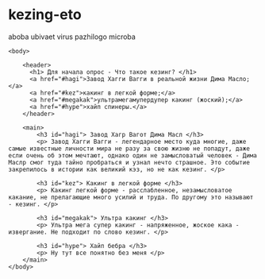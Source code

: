 # kezing-eto
aboba ubivaet virus pazhilogo microba
<html>
    <title> Как кезить в Новий Рік </title>

    <body>

        <header>
          <h1> Для начала опрос - Что такое кезинг? </h1>
          <a href="#hagi">Завод Хагги Вагги в реальной жизни Дима Масло;</a>
          <a href="#kez">какинг в легкой форме;</a>
          <a href="#megakak">ультрамегамупердупер какинг (жоский);</a>
          <a href="#hype">хайп спинеры.</a>
        </header>

        <main>
            <h3 id="hagi"> Завод Хагр Вагот Дима Масл </h3>
            <p> Завод Хагги Вагги - легендарное место куда многие, даже самые известные личности мира не разу за свою жизню не попадут, даже если очень об этом мечтают, однако один не замысловатый человек - Дима Маслр смог туда тайно пробраться и узнал нечто страшное. Это событие закрепилось в истории как великий кэз, но не как кезинг. </p>
        
            <h3 id="kez"> Какинг в легкой форме </h3>
            <p> Какинг легкой форме - расслабленное, незамысловатое какание, не прелагающие много усилий и труда. По другому это называют - кезинг. </p>
            
            <h3 id="megakak"> Ультра какинг </h3>
            <p> Ультра мега супер какинг - напряженное, жоское кака - извергание. Не подходит по слово кезинг. </p>

            <h3 id="hype"> Хайп бебра </h3>
            <p> Ну тут все понятно без меня </p>
        </main>
    </body>
</html>
